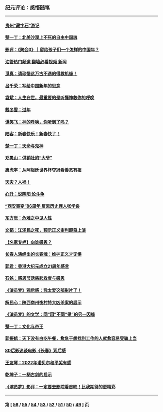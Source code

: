 ### 纪元评论：感悟随笔
---
#### [贵州“藏字石”游记](../../pages/nsc1035/n13923310.md?02130330) 
#### [楚一丁：北美沙漠上不死的自由中国魂](../../pages/nsc1035/n13921879.md?02130330) 
#### [影评：《聚会3》｜留给孩子们一个怎样的中国年？](../../pages/nsc1035/n13919652.md?02130330) 
#### [油管热门频道 翻墙必看视频 新闻](ok?02130330)
#### [觅真：请珍惜这万古不遇的得救机缘！](../../pages/nsc1035/n13917157.md?02130330) 
#### [吕千荣：写给中国新年的思念](../../pages/nsc1035/n13915103.md?02130330) 
#### [袁斌：人生在世，最重要的是听懂神救你的呼唤](../../pages/nsc1035/n13914636.md?02130330) 
#### [戴冬雪：过年](../../pages/nsc1035/n13913311.md?02130330) 
#### [谭笑飞：神的呼唤，你听到了吗？](../../pages/nsc1035/n13912603.md?02130330) 
#### [陆客：新春快乐！新春快了！](../../pages/nsc1035/n13911771.md?02130330) 
#### [楚一丁：天命与鬼神](../../pages/nsc1035/n13904371.md?02130330) 
#### [郑愚山：供销社的“大爷”](../../pages/nsc1035/n13904409.md?02130330) 
#### [惠虎宇：从阿根廷世界杯夺冠看善恶有报](../../pages/nsc1035/n13889438.md?02130330) 
#### [天灾？人祸！](../../pages/nsc1035/n13900104.md?02130330) 
#### [心升：说阴阳 论斗争](../../pages/nsc1035/n13885189.md?02130330) 
#### [“西安事变”86周年 反思历史罪人张学良](../../pages/nsc1035/n13882019.md?02130330) 
#### [东方觉：危难之中见人性](../../pages/nsc1035/n13881549.md?02130330) 
#### [文韬：江泽民之死，预示正义审判即将上演](../../pages/nsc1035/n13877698.md?02130330) 
#### [【名家专栏】向谁感恩？](../../pages/nsc1035/n13873797.md?02130330) 
#### [长春人演绎出的长春魂：维护正义才无惧](../../pages/nsc1035/n13871764.md?02130330) 
#### [郭君：香港大纪元成立21周年感言](../../pages/nsc1035/n13871269.md?02130330) 
#### [石铭：感恩节话慈悲救度与感恩](../../pages/nsc1035/n13869863.md?02130330) 
#### [《演员梦》观后感：我太爱这部影片了！](../../pages/nsc1035/n13866783.md?02130330) 
#### [解民心：陕西商州夜村特大凶杀案的启示](../../pages/nsc1035/n13865339.md?02130330) 
#### [《演员梦》的文学：同“因”不同“果”的另一因缘](../../pages/nsc1035/n13863930.md?02130330) 
#### [楚一丁：文化与帝王](../../pages/nsc1035/n13863143.md?02130330) 
#### [郭振鹤：天下没有白吃午餐，愈急于想找到工作的人就愈容易受骗上当](../../pages/nsc1035/n13860772.md?02130330) 
#### [80后影迷谈电影《长春》观后感](../../pages/nsc1035/n13852708.md?02130330) 
#### [王友琴：2022年诺贝尔和平奖有感](../../pages/nsc1035/n13848079.md?02130330) 
#### [乾坤子：一柄古剑的启示](../../pages/nsc1035/n13841954.md?02130330) 
#### [《演员梦》影评：一定要去影院看首映！比我期待的更精彩](../../pages/nsc1035/n13840865.md?02130330) 

---
#### 第 [ [56](./56.md?02130330) / [55](./55.md?02130330) / [54](./54.md?02130330) / [53](./53.md?02130330) / [52](./52.md?02130330) / [51](./51.md?02130330) / [50](./50.md?02130330) / [49](./49.md?02130330) ] 页
